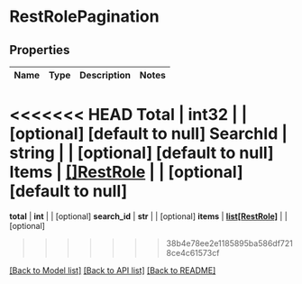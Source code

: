 # RestRolePagination

## Properties
Name | Type | Description | Notes
------------ | ------------- | ------------- | -------------
<<<<<<< HEAD
**Total** | **int32** |  | [optional] [default to null]
**SearchId** | **string** |  | [optional] [default to null]
**Items** | [**[]RestRole**](RestRole.md) |  | [optional] [default to null]
=======
**total** | **int** |  | [optional] 
**search_id** | **str** |  | [optional] 
**items** | [**list[RestRole]**](RestRole.md) |  | [optional] 
>>>>>>> 38b4e78ee2e1185895ba586df7218ce4c61573cf

[[Back to Model list]](../README.md#documentation-for-models) [[Back to API list]](../README.md#documentation-for-api-endpoints) [[Back to README]](../README.md)


